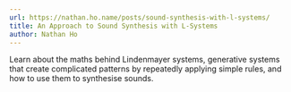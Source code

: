 ```yaml
---
url: https://nathan.ho.name/posts/sound-synthesis-with-l-systems/
title: An Approach to Sound Synthesis with L-Systems
author: Nathan Ho
---
```


Learn about the maths behind Lindenmayer systems, generative systems that create complicated patterns by repeatedly applying simple rules, and how to use them to synthesise sounds.
